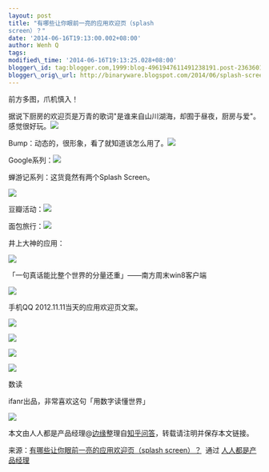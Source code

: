 ```yaml
--- 
layout: post 
title: "有哪些让你眼前一亮的应用欢迎页（splash
screen）？" 
date: '2014-06-16T19:13:00.002+08:00' 
author: Wenh Q
tags:
modified\_time: '2014-06-16T19:13:25.028+08:00' 
blogger\_id: tag:blogger.com,1999:blog-4961947611491238191.post-2363601904436488105
blogger\_orig\_url: http://binaryware.blogspot.com/2014/06/splash-screen.html
---
```

前方多图，爪机慎入！



据说下厨房的欢迎页是万青的歌词"是谁来自山川湖海，却囿于昼夜，厨房与爱"。感觉很好玩。![](https://images-blogger-opensocial.googleusercontent.com/gadgets/proxy?url=http%3A%2F%2Fimage.woshipm.com%2Fwp-files%2F2014%2F06%2Fdfa3376abc4ab04f1a7f8b666f8be1b2.jpg&container=blogger&gadget=a&rewriteMime=image%2F*)



Bump：动态的，很形象，看了就知道该怎么用了。![](https://images-blogger-opensocial.googleusercontent.com/gadgets/proxy?url=http%3A%2F%2Fimage.woshipm.com%2Fwp-files%2F2014%2F06%2F0da02583dbdea18800cfe80c2957a4df.jpg&container=blogger&gadget=a&rewriteMime=image%2F*)



Google系列：![](https://images-blogger-opensocial.googleusercontent.com/gadgets/proxy?url=http%3A%2F%2Fimage.woshipm.com%2Fwp-files%2F2014%2F06%2F14c4c344f3671113ba4c08eaded137ab.jpg&container=blogger&gadget=a&rewriteMime=image%2F*)



蝉游记系列：这货竟然有两个Splash Screen。

![](https://images-blogger-opensocial.googleusercontent.com/gadgets/proxy?url=http%3A%2F%2Fimage.woshipm.com%2Fwp-files%2F2014%2F06%2Ff880a18bc2140518c5fd2eaf1cfb6f9f.jpg&container=blogger&gadget=a&rewriteMime=image%2F*)



豆瓣活动：![](https://images-blogger-opensocial.googleusercontent.com/gadgets/proxy?url=http%3A%2F%2Fimage.woshipm.com%2Fwp-files%2F2014%2F06%2Fb5835c83e7e790d58d18a28b37777e46.jpg&container=blogger&gadget=a&rewriteMime=image%2F*)



面包旅行：![](https://images-blogger-opensocial.googleusercontent.com/gadgets/proxy?url=http%3A%2F%2Fimage.woshipm.com%2Fwp-files%2F2014%2F06%2Fcdcfa58fa14e28504f39961219c1c2b5.jpg&container=blogger&gadget=a&rewriteMime=image%2F*)



井上大神的应用：



![](https://images-blogger-opensocial.googleusercontent.com/gadgets/proxy?url=http%3A%2F%2Fimage.woshipm.com%2Fwp-files%2F2014%2F06%2Faebf1e25e762e7c62a4ba8eb540b5ffb.jpg&container=blogger&gadget=a&rewriteMime=image%2F*)



「一句真话能比整个世界的分量还重」——南方周末win8客户端

![](https://images-blogger-opensocial.googleusercontent.com/gadgets/proxy?url=http%3A%2F%2Fimage.woshipm.com%2Fwp-files%2F2014%2F06%2Fd4395d46561ec6727dbbb0950bfe1364.jpg&container=blogger&gadget=a&rewriteMime=image%2F*)



手机QQ 2012.11.11当天的应用欢迎页文案。



![](https://images-blogger-opensocial.googleusercontent.com/gadgets/proxy?url=http%3A%2F%2Fimage.woshipm.com%2Fwp-files%2F2014%2F06%2F2dc7100f7e668275106a7df53894f8cc.jpg&container=blogger&gadget=a&rewriteMime=image%2F*)



![](https://images-blogger-opensocial.googleusercontent.com/gadgets/proxy?url=http%3A%2F%2Fimage.woshipm.com%2Fwp-files%2F2014%2F06%2Ff85df6ae1189bacabaa3c828650980e2.jpg&container=blogger&gadget=a&rewriteMime=image%2F*)



![](https://images-blogger-opensocial.googleusercontent.com/gadgets/proxy?url=http%3A%2F%2Fimage.woshipm.com%2Fwp-files%2F2014%2F06%2Fca1bf3461dca26efe8b55cac0d80e073.jpg&container=blogger&gadget=a&rewriteMime=image%2F*)



![](https://images-blogger-opensocial.googleusercontent.com/gadgets/proxy?url=http%3A%2F%2Fimage.woshipm.com%2Fwp-files%2F2014%2F06%2F8afdd1ffe3206e646d8dbb1bfc440900.jpg&container=blogger&gadget=a&rewriteMime=image%2F*)



数读

ifanr出品，非常喜欢这句「用数字读懂世界」

![](https://images-blogger-opensocial.googleusercontent.com/gadgets/proxy?url=http%3A%2F%2Fimage.woshipm.com%2Fwp-files%2F2014%2F06%2Fa7f58bfff3cde837ff0079f82b89e81f.jpg&container=blogger&gadget=a&rewriteMime=image%2F*)



本文由人人都是产品经理@[边缘](http://weibo.com/1631153295/profile?topnav=1&wvr=5&user=1)整理自[知乎问答](http://www.zhihu.com/question/20762432?rf=22876370)，转载请注明并保存本文链接。
<div>




</div>

<div>

来源：[有哪些让你眼前一亮的应用欢迎页（splash
screen）？](http://www.woshipm.com/pmd/89575.html)  通过 [人人都是产品经理](http://www.woshipm.com/)

</div>
